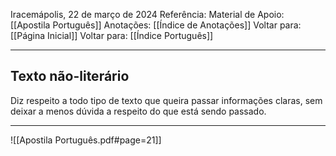 Iracemápolis, 22 de março de 2024
Referência:
Material de Apoio: [[Apostila Português]]
Anotações: [[Índice de Anotações]]
Voltar para: [[Página Inicial]]
Voltar para: [[Índice Português]]
___________________
## Texto não-literário
Diz respeito a todo tipo de texto que queira passar informações claras, sem deixar a menos dúvida a respeito do que está sendo passado.

___________________

![[Apostila Português.pdf#page=21]]
